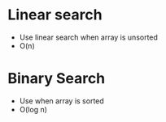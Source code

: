 # Linear search

- Use linear search when array is unsorted
- O(n)

# Binary Search

- Use when array is sorted
- O(log n)
